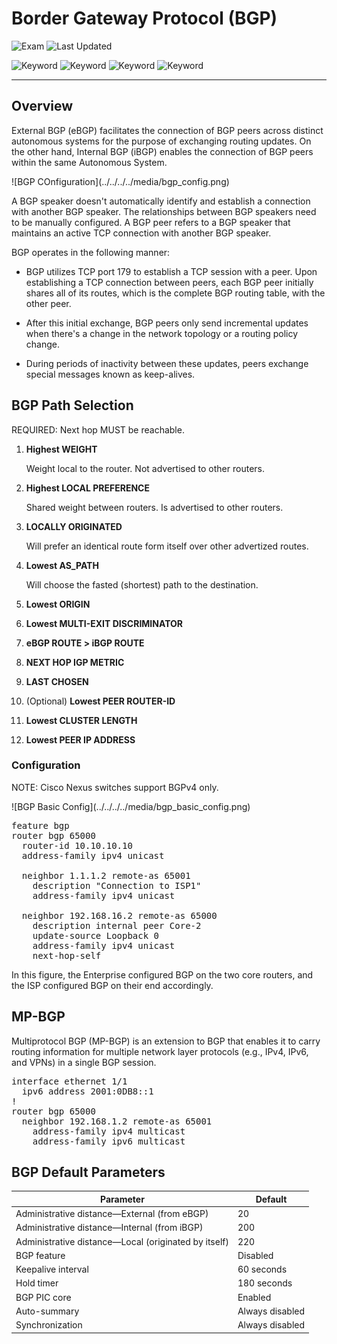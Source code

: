 # Border Gateway Protocol (BGP)

![Exam](https://img.shields.io/badge/DCCOR-8A2BE2)
![Last Updated](https://img.shields.io/badge/Last%20Updated-2024--01--04-blue)

![Keyword](https://img.shields.io/badge/BGP-darkgreen)
![Keyword](https://img.shields.io/badge/Border%20Gateway%20Protocol-darkgreen)
![Keyword](https://img.shields.io/badge/MPBGP-darkgreen)
![Keyword](https://img.shields.io/badge/Multiprotocol%20BGP-darkgreen)

<hr>

## Overview

External BGP (eBGP) facilitates the connection of BGP peers across distinct autonomous systems for the purpose of exchanging routing updates. On the other hand, Internal BGP (iBGP) enables the connection of BGP peers within the same Autonomous System.

<main>![BGP COnfiguration](../../../../media/bgp_config.png)</main>

A BGP speaker doesn't automatically identify and establish a connection with another BGP speaker. The relationships between BGP speakers need to be manually configured. A BGP peer refers to a BGP speaker that maintains an active TCP connection with another BGP speaker.

BGP operates in the following manner:

- BGP utilizes TCP port 179 to establish a TCP session with a peer.
Upon establishing a TCP connection between peers, each BGP peer initially shares all of its routes, which is the complete BGP routing table, with the other peer.

- After this initial exchange, BGP peers only send incremental updates when there's a change in the network topology or a routing policy change.

- During periods of inactivity between these updates, peers exchange special messages known as keep-alives.

## BGP Path Selection

REQUIRED: Next hop MUST be reachable.

1. **Highest WEIGHT**

    Weight local to the router. Not advertised to other routers.

1. **Highest LOCAL PREFERENCE**

    Shared weight between routers. Is advertised to other routers.

3. **LOCALLY ORIGINATED**

    Will prefer an identical route form itself over other advertized routes.

4. **Lowest AS_PATH**

    Will choose the fasted (shortest) path to the destination.

5. **Lowest ORIGIN**

6. **Lowest MULTI-EXIT DISCRIMINATOR**

7. **eBGP ROUTE > iBGP ROUTE**

8. **NEXT HOP IGP METRIC**

9. **LAST CHOSEN**

10. (Optional) **Lowest PEER ROUTER-ID**

11. **Lowest CLUSTER LENGTH**

12. **Lowest PEER IP ADDRESS**

### Configuration

NOTE: Cisco Nexus switches support BGPv4 only.

<main>![BGP Basic Config](../../../../media/bgp_basic_config.png)</main>

<pre>
feature bgp
router bgp 65000
  router-id 10.10.10.10
  address-family ipv4 unicast

  neighbor 1.1.1.2 remote-as 65001
    description "Connection to ISP1"
    address-family ipv4 unicast

  neighbor 192.168.16.2 remote-as 65000
    description internal peer Core-2
    update-source Loopback 0
    address-family ipv4 unicast
    next-hop-self
</pre>

In this figure, the Enterprise configured BGP on the two core routers, and the ISP configured BGP on their end accordingly.

## MP-BGP

Multiprotocol BGP (MP-BGP) is an extension to BGP that enables it to carry routing information for multiple network layer protocols (e.g., IPv4, IPv6, and VPNs) in a single BGP session.

<pre>
interface ethernet 1/1
  ipv6 address 2001:0DB8::1 
!
router bgp 65000
  neighbor 192.168.1.2 remote-as 65001
    address-family ipv4 multicast
    address-family ipv6 multicast 
</pre>

## BGP Default Parameters

<table>
  <thead>
    <tr>
      <th>Parameter</th>
      <th>Default</th>
    </tr>
  </thead>
  <tbody>
    <tr>
      <td>Administrative distance—External (from eBGP)</td>
      <td>20</td>
    </tr>
    <tr>
      <td>Administrative distance—Internal (from iBGP)</td>
      <td>200</td>
    </tr>
    <tr>
      <td>Administrative distance—Local (originated by itself)</td>
      <td>220</td>
    </tr>
    <tr>
      <td>BGP feature</td>
      <td>Disabled</td>
    </tr>
    <tr>
      <td>Keepalive interval</td>
      <td>60 seconds</td>
    </tr>
    <tr>
      <td>Hold timer</td>
      <td>180 seconds</td>
    </tr>
    <tr>
      <td>BGP PIC core</td>
      <td>Enabled</td>
    </tr>
    <tr>
      <td>Auto-summary</td>
      <td>Always disabled</td>
    </tr>
    <tr>
      <td>Synchronization</td>
      <td>Always disabled</td>
    </tr>
  </tbody>
</table>